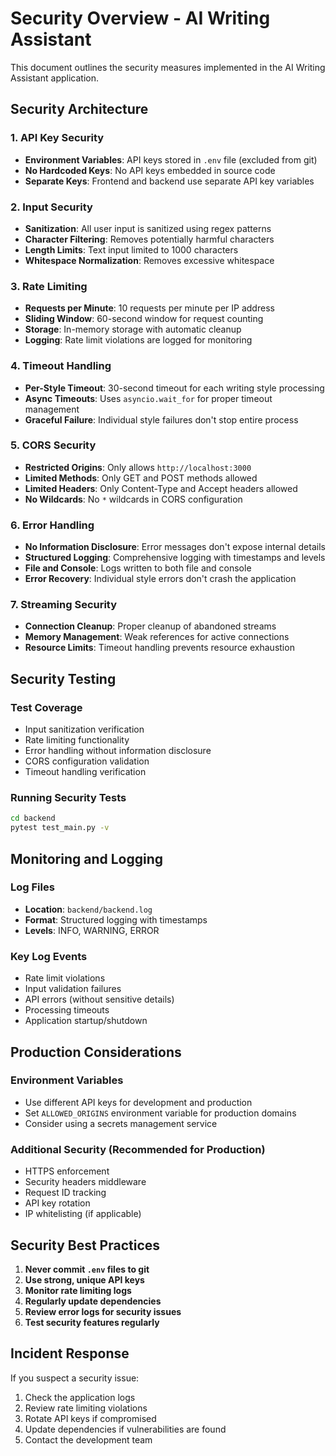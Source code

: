 # Security Overview - AI Writing Assistant

This document outlines the security measures implemented in the AI Writing Assistant application.

## Security Architecture

### 1. API Key Security
- **Environment Variables**: API keys stored in `.env` file (excluded from git)
- **No Hardcoded Keys**: No API keys embedded in source code
- **Separate Keys**: Frontend and backend use separate API key variables

### 2. Input Security
- **Sanitization**: All user input is sanitized using regex patterns
- **Character Filtering**: Removes potentially harmful characters
- **Length Limits**: Text input limited to 1000 characters
- **Whitespace Normalization**: Removes excessive whitespace

### 3. Rate Limiting
- **Requests per Minute**: 10 requests per minute per IP address
- **Sliding Window**: 60-second window for request counting
- **Storage**: In-memory storage with automatic cleanup
- **Logging**: Rate limit violations are logged for monitoring

### 4. Timeout Handling
- **Per-Style Timeout**: 30-second timeout for each writing style processing
- **Async Timeouts**: Uses `asyncio.wait_for` for proper timeout management
- **Graceful Failure**: Individual style failures don't stop entire process

### 5. CORS Security
- **Restricted Origins**: Only allows `http://localhost:3000`
- **Limited Methods**: Only GET and POST methods allowed
- **Limited Headers**: Only Content-Type and Accept headers allowed
- **No Wildcards**: No `*` wildcards in CORS configuration

### 6. Error Handling
- **No Information Disclosure**: Error messages don't expose internal details
- **Structured Logging**: Comprehensive logging with timestamps and levels
- **File and Console**: Logs written to both file and console
- **Error Recovery**: Individual style errors don't crash the application

### 7. Streaming Security
- **Connection Cleanup**: Proper cleanup of abandoned streams
- **Memory Management**: Weak references for active connections
- **Resource Limits**: Timeout handling prevents resource exhaustion

## Security Testing

### Test Coverage
- Input sanitization verification
- Rate limiting functionality
- Error handling without information disclosure
- CORS configuration validation
- Timeout handling verification

### Running Security Tests
```bash
cd backend
pytest test_main.py -v
```

## Monitoring and Logging

### Log Files
- **Location**: `backend/backend.log`
- **Format**: Structured logging with timestamps
- **Levels**: INFO, WARNING, ERROR

### Key Log Events
- Rate limit violations
- Input validation failures
- API errors (without sensitive details)
- Processing timeouts
- Application startup/shutdown

## Production Considerations

### Environment Variables
- Use different API keys for development and production
- Set `ALLOWED_ORIGINS` environment variable for production domains
- Consider using a secrets management service

### Additional Security (Recommended for Production)
- HTTPS enforcement
- Security headers middleware
- Request ID tracking
- API key rotation
- IP whitelisting (if applicable)

## Security Best Practices

1. **Never commit `.env` files to git**
2. **Use strong, unique API keys**
3. **Monitor rate limiting logs**
4. **Regularly update dependencies**
5. **Review error logs for security issues**
6. **Test security features regularly**

## Incident Response

If you suspect a security issue:
1. Check the application logs
2. Review rate limiting violations
3. Rotate API keys if compromised
4. Update dependencies if vulnerabilities are found
5. Contact the development team
